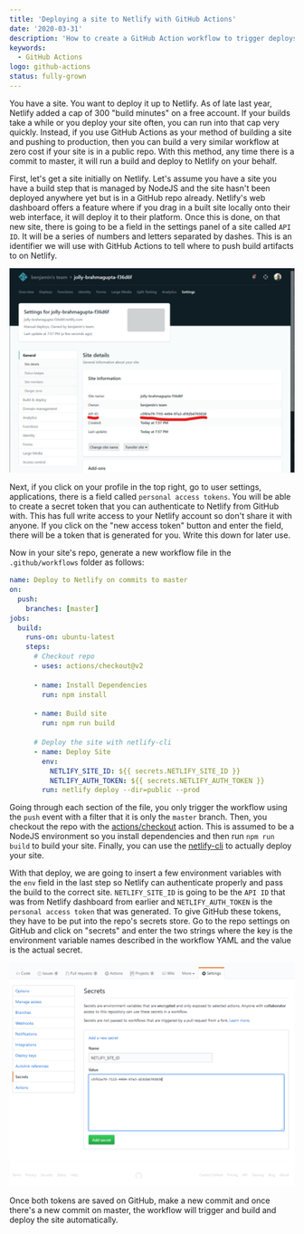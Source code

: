 ```yaml
---
title: 'Deploying a site to Netlify with GitHub Actions'
date: '2020-03-31'
description: 'How to create a GitHub Action workflow to trigger deploys to Netlify whenever a commit to master is made'
keywords:
  - GitHub Actions
logo: github-actions
status: fully-grown
---
```


You have a site. You want to deploy it up to Netlify. As of late last year, Netlify added a cap of 300 "build minutes" on a free account. If your builds take a while or you deploy your site often, you can run into that cap very quickly. Instead, if you use GitHub Actions as your method of building a site and pushing to production, then you can build a very similar workflow at zero cost if your site is in a public repo. With this method, any time there is a commit to master, it will run a build and deploy to Netlify on your behalf.

First, let's get a site initially on Netlify. Let's assume you have a site you have a build step that is managed by NodeJS and the site hasn't been deployed anywhere yet but is in a GitHub repo already. Netlify's web dashboard offers a feature where if you drag in a built site locally onto their web interface, it will deploy it to their platform. Once this is done, on that new site, there is going to be a field in the settings panel of a site called `API ID`. It will be a series of numbers and letters separated by dashes. This is an identifier we will use with GitHub Actions to tell where to push build artifacts to on Netlify.

![Netlify API ID in Netlify dashboard](./netlify-site-id.png)

Next, if you click on your profile in the top right, go to user settings, applications, there is a field called `personal access tokens`. You will be able to create a secret token that you can authenticate to Netlify from GitHub with. This has full write access to your Netlify account so don't share it with anyone. If you click on the "new access token" button and enter the field, there will be a token that is generated for you. Write this down for later use.

Now in your site's repo, generate a new workflow file in the `.github/workflows` folder as follows:

```yaml title=.github/workflows/deploy-on-push.yml
name: Deploy to Netlify on commits to master
on:
  push:
    branches: [master]
jobs:
  build:
    runs-on: ubuntu-latest
    steps:
      # Checkout repo
      - uses: actions/checkout@v2

      - name: Install Dependencies
        run: npm install

      - name: Build site
        run: npm run build

      # Deploy the site with netlify-cli
      - name: Deploy Site
        env:
          NETLIFY_SITE_ID: ${{ secrets.NETLIFY_SITE_ID }}
          NETLIFY_AUTH_TOKEN: ${{ secrets.NETLIFY_AUTH_TOKEN }}
        run: netlify deploy --dir=public --prod
```

Going through each section of the file, you only trigger the workflow using the `push` event with a filter that it is only the `master` branch. Then, you checkout the repo with the [actions/checkout](https://github.com/actions/checkout) action. This is assumed to be a NodeJS environment so you install dependencies and then run `npm run build` to build your site. Finally, you can use the [netlify-cli](https://www.npmjs.com/package/netlify-cli) to actually deploy your site.

With that deploy, we are going to insert a few environment variables with the `env` field in the last step so Netlify can authenticate properly and pass the build to the correct site. `NETLIFY_SITE_ID` is going to be the `API ID` that was from Netlify dashboard from earlier and `NETLIFY_AUTH_TOKEN` is the `personal access token` that was generated. To give GitHub these tokens, they have to be put into the repo's secrets store. Go to the repo settings on GitHub and click on "secrets" and enter the two strings where the key is the environment variable names described in the workflow YAML and the value is the actual secret.

![Entering Site ID into GitHub Secrets](./secret-editor.png)

Once both tokens are saved on GitHub, make a new commit and once there's a new commit on master, the workflow will trigger and build and deploy the site automatically.
